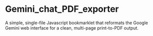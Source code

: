 # Gemini_chat_PDF_exporter
A simple, single-file Javascript bookmarklet that reformats the Google Gemini web interface for a clean, multi-page print-to-PDF output.
